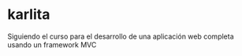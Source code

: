 # karlita
Siguiendo el curso para el desarrollo de una aplicación web completa usando un framework MVC

